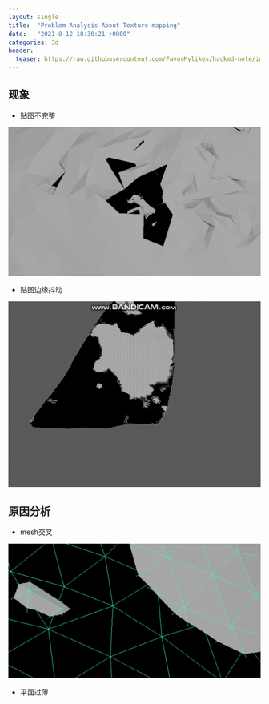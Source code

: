 ```yaml
---
layout: single
title:  "Problem Analysis About Texture mapping"
date:   "2021-8-12 18:30:21 +0800"
categories: 3d
header:
  teaser: https://raw.githubusercontent.com/FavorMylikes/hackmd-note/img/img20210812183427.png
---
```


## 现象

- 贴图不完整

<img src="https://raw.githubusercontent.com/FavorMylikes/hackmd-note/img/img20210812183559.png" alt="20210812183559">

- 贴图边缘抖动

<img src="https://raw.githubusercontent.com/FavorMylikes/hackmd-note/img/imgbandicam-2021-08-12-18-38-00-941.gif" alt="bandicam-2021-08-12-18-38-00-941">

## 原因分析

- mesh交叉

<img src="https://raw.githubusercontent.com/FavorMylikes/hackmd-note/img/img20210812184013.png" alt="20210812184013">

- 平面过薄
